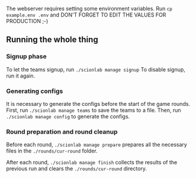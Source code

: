 The webserver requires setting some environment variables.
Run `cp example.env .env` and DON'T FORGET TO EDIT THE VALUES FOR PRODUCTION ;-)

## Running the whole thing

### Signup phase

To let the teams signup, run `./scionlab manage signup`
To disable signup, run it again.

### Generating configs

It is necessary to generate the configs before the start of the game rounds.
First, run `./scionlab manage teams` to save the teams to a file.
Then, run `./scionlab manage config` to generate the configs.

### Round preparation and round cleanup

Before each round, `./scionlab manage prepare` prepares all the necessary files 
in the `./rounds/cur-round` folder.

After each round, `./scionlab manage finish` collects the results of the 
previous run and clears the `./rounds/cur-round` directory.
